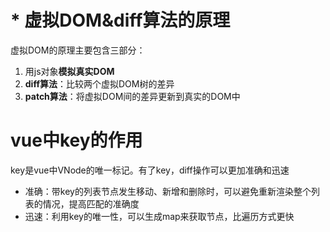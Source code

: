 # * 虚拟DOM&diff算法的原理

虚拟DOM的原理主要包含三部分：

1. 用js对象**模拟真实DOM**
2. **diff算法**：比较两个虚拟DOM树的差异
3. **patch算法**：将虚拟DOM间的差异更新到真实的DOM中





# vue中key的作用

key是vue中VNode的唯一标记。有了key，diff操作可以更加准确和迅速

- 准确：带key的列表节点发生移动、新增和删除时，可以避免重新渲染整个列表的情况，提高匹配的准确度
- 迅速：利用key的唯一性，可以生成map来获取节点，比遍历方式更快
